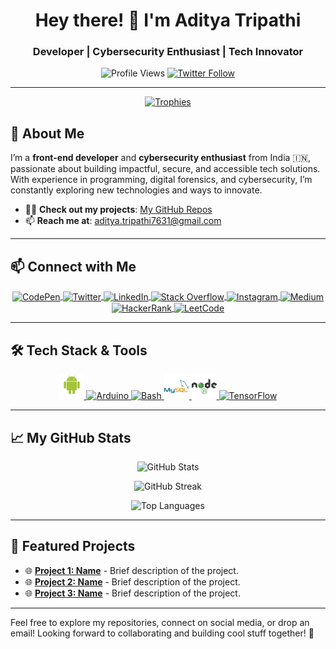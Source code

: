 <h1 align="center">Hey there! 👋 I'm Aditya Tripathi</h1>
<h3 align="center">Developer | Cybersecurity Enthusiast | Tech Innovator</h3>

<p align="center">
  <img src="https://komarev.com/ghpvc/?username=adityatripathi766&label=Profile%20Views&color=0e75b6&style=flat" alt="Profile Views" />
  <a href="https://twitter.com/@aditya_766" target="blank">
    <img src="https://img.shields.io/twitter/follow/@aditya_766?logo=twitter&style=for-the-badge" alt="Twitter Follow"/>
  </a>
</p>

---

<p align="center">
  <a href="https://github.com/ryo-ma/github-profile-trophy">
    <img src="https://github-profile-trophy.vercel.app/?username=adityatripathi766&margin-w=10&margin-h=15&theme=monokai" alt="Trophies" />
  </a>
</p>

## 🌟 About Me

I’m a **front-end developer** and **cybersecurity enthusiast** from India 🇮🇳, passionate about building impactful, secure, and accessible tech solutions. With experience in programming, digital forensics, and cybersecurity, I’m constantly exploring new technologies and ways to innovate.

- 👨‍💻 **Check out my projects**: [My GitHub Repos](https://github.com/adityatripathi676)
- 📫 **Reach me at**: aditya.tripathi7631@gmail.com

---

## 📫 Connect with Me

<p align="center">
  <a href="https://codepen.io/@adityatripathi468" target="blank">
    <img align="center" src="https://raw.githubusercontent.com/rahuldkjain/github-profile-readme-generator/master/src/images/icons/Social/codepen.svg" alt="CodePen" height="30" width="40" />
  </a>
  <a href="https://twitter.com/@aditya_766" target="blank">
    <img align="center" src="https://raw.githubusercontent.com/rahuldkjain/github-profile-readme-generator/master/src/images/icons/Social/twitter.svg" alt="Twitter" height="30" width="40" />
  </a>
  <a href="https://linkedin.com/in/aditya766" target="blank">
    <img align="center" src="https://raw.githubusercontent.com/rahuldkjain/github-profile-readme-generator/master/src/images/icons/Social/linked-in-alt.svg" alt="LinkedIn" height="30" width="40" />
  </a>
  <a href="https://stackoverflow.com/users/user:19783853" target="blank">
    <img align="center" src="https://raw.githubusercontent.com/rahuldkjain/github-profile-readme-generator/master/src/images/icons/Social/stack-overflow.svg" alt="Stack Overflow" height="30" width="40" />
  </a>
  <a href="https://instagram.com/adityatripathi766" target="blank">
    <img align="center" src="https://raw.githubusercontent.com/rahuldkjain/github-profile-readme-generator/master/src/images/icons/Social/instagram.svg" alt="Instagram" height="30" width="40" />
  </a>
  <a href="https://medium.com/@aditya.tripathi7631" target="blank">
    <img align="center" src="https://raw.githubusercontent.com/rahuldkjain/github-profile-readme-generator/master/src/images/icons/Social/medium.svg" alt="Medium" height="30" width="40" />
  </a>
  <a href="https://www.hackerrank.com/@aditya_tripathi7" target="blank">
    <img align="center" src="https://raw.githubusercontent.com/rahuldkjain/github-profile-readme-generator/master/src/images/icons/Social/hackerrank.svg" alt="HackerRank" height="30" width="40" />
  </a>
  <a href="https://www.leetcode.com/user8081tg" target="blank">
    <img align="center" src="https://raw.githubusercontent.com/rahuldkjain/github-profile-readme-generator/master/src/images/icons/Social/leet-code.svg" alt="LeetCode" height="30" width="40" />
  </a>
</p>

---

## 🛠️ Tech Stack & Tools

<p align="center">
  <a href="https://developer.android.com" target="_blank" rel="noreferrer">
    <img src="https://raw.githubusercontent.com/devicons/devicon/master/icons/android/android-original-wordmark.svg" alt="Android" width="40" height="40"/>
  </a>
  <a href="https://www.arduino.cc/" target="_blank" rel="noreferrer">
    <img src="https://cdn.worldvectorlogo.com/logos/arduino-1.svg" alt="Arduino" width="40" height="40"/>
  </a>
  <a href="https://www.gnu.org/software/bash/" target="_blank" rel="noreferrer">
    <img src="https://www.vectorlogo.zone/logos/gnu_bash/gnu_bash-icon.svg" alt="Bash" width="40" height="40"/>
  </a>
  <a href="https://www.mysql.com/" target="_blank" rel="noreferrer">
    <img src="https://raw.githubusercontent.com/devicons/devicon/master/icons/mysql/mysql-original-wordmark.svg" alt="MySQL" width="40" height="40"/>
  </a>
  <a href="https://nodejs.org" target="_blank" rel="noreferrer">
    <img src="https://raw.githubusercontent.com/devicons/devicon/master/icons/nodejs/nodejs-original-wordmark.svg" alt="Node.js" width="40" height="40"/>
  </a>
  <a href="https://www.tensorflow.org" target="_blank" rel="noreferrer">
    <img src="https://www.vectorlogo.zone/logos/tensorflow/tensorflow-icon.svg" alt="TensorFlow" width="40" height="40"/>
  </a>
  <!-- Add other icons similarly -->
</p>

---

## 📈 My GitHub Stats

<p align="center">
  <img src="https://github-readme-stats.vercel.app/api?username=adityatripathi766&show_icons=true&theme=radical" alt="GitHub Stats" />
</p>
<p align="center">
  <img src="https://github-readme-streak-stats.herokuapp.com/?user=adityatripathi766&theme=radical" alt="GitHub Streak" />
</p>
<p align="center">
  <img src="https://github-readme-stats.vercel.app/api/top-langs?username=adityatripathi766&show_icons=true&locale=en&layout=compact&theme=radical" alt="Top Languages" />
</p>

---

## 🚀 Featured Projects

- 🌐 **[Project 1: Name](https://github.com/link)** - Brief description of the project.
- 🌐 **[Project 2: Name](https://github.com/link)** - Brief description of the project.
- 🌐 **[Project 3: Name](https://github.com/link)** - Brief description of the project.

---

Feel free to explore my repositories, connect on social media, or drop an email! Looking forward to collaborating and building cool stuff together! 🚀
